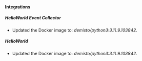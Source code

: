 
#### Integrations

##### HelloWorld Event Collector

- Updated the Docker image to: *demisto/python3:3.11.9.103842*.

##### HelloWorld

- Updated the Docker image to: *demisto/python3:3.11.9.103842*.
